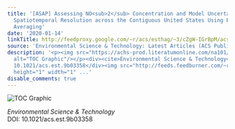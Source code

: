 ```yaml
---
title: '[ASAP] Assessing NO<sub>2</sub> Concentration and Model Uncertainty with High
  Spatiotemporal Resolution across the Contiguous United States Using Ensemble Model
  Averaging'
date: '2020-01-14'
linkTitle: http://feedproxy.google.com/~r/acs/esthag/~3/cZgW-IGrBpM/acs.est.9b03358
source: 'Environmental Science & Technology: Latest Articles (ACS Publications)'
description: '<p><img src="https://achs-prod.literatumonline.com/na101/home/literatum/publisher/achs/journals/content/esthag/0/esthag.ahead-of-print/acs.est.9b03358/20200114/images/medium/es9b03358_0005.gif"
  alt="TOC Graphic"/></p><div><cite>Environmental Science & Technology</cite></div><div>DOI:
  10.1021/acs.est.9b03358</div><img src="http://feeds.feedburner.com/~r/acs/esthag/~4/cZgW-IGrBpM"
  height="1" width="1" ...'
disable_comments: true
---
```

<p><img src="https://achs-prod.literatumonline.com/na101/home/literatum/publisher/achs/journals/content/esthag/0/esthag.ahead-of-print/acs.est.9b03358/20200114/images/medium/es9b03358_0005.gif" alt="TOC Graphic"/></p><div><cite>Environmental Science & Technology</cite></div><div>DOI: 10.1021/acs.est.9b03358</div><img src="http://feeds.feedburner.com/~r/acs/esthag/~4/cZgW-IGrBpM" height="1" width="1" ...